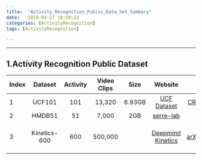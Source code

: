 ```yaml
---
title:  "Activity_Recognition_Public_Data_Set_Summary"   
date:   2018-04-27 10:50:23  
categories: [ActivityRecognition]  
tags: [ActivityRecognition]  

---
```


<script type="text/javascript"
   src="https://cdn.mathjax.org/mathjax/latest/MathJax.js?config=TeX-AMS-MML_HTMLorMML">
</script>
<script type="text/x-mathjax-config"> MathJax.Hub.Config({ TeX: { equationNumbers: { autoNumber: "all" } } }); </script>


---



## 1.Activity Recognition Public Dataset


| Index       | Dataset   |  Activity  | Video Clips| Size| Website| Paper| Access|Release|
|--------| :-----:  | :----:  | :----:| :-----:  | :----:  | :----:| :----:|:----:|
| 1   | UCF101 |   101     | 13,320|6.93GB|[UCF Dataset](http://crcv.ucf.edu/data/UCF101.php)|[ CRCV-TR-12-01](http://crcv.ucf.edu/papers/UCF101_CRCV-TR-12-01.pdf)|Rar|2012|
| 2   |   HMDB51   |   51   |7,000|2GB|[serre-lab](http://serre-lab.clps.brown.edu/resource/hmdb-a-large-human-motion-database/)|[HMDB](http://serre-lab.clps.brown.edu/wp-content/uploads/2012/08/Kuehne_etal_iccv11.pdf)|Rar|2011|
| 3   |    Kinetics-600    |  600  |500,000||[Deepmind Kinetics](https://deepmind.com/research/open-source/open-source-datasets/kinetics/)|[arXiv:1705.06950](https://arxiv.org/abs/1705.06950)|JSON/CSV + youtube-dl|2017